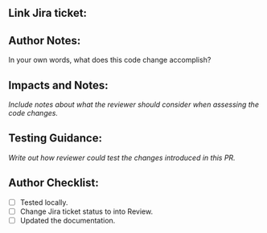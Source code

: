 ## Link Jira ticket:

## Author Notes:

In your own words, what does this code change accomplish?

## Impacts and Notes:

_Include notes about what the reviewer should consider when assessing the code changes._

## Testing Guidance:

_Write out how reviewer could test the changes introduced in this PR._

## Author Checklist:

- [ ] Tested locally.
- [ ] Change Jira ticket status to into Review.
- [ ] Updated the documentation.
